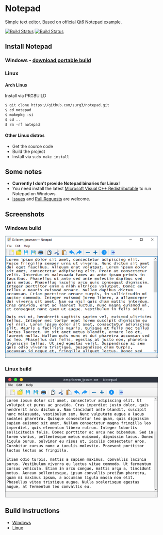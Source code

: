 # Notepad

Simple text editor. Based on [official Qt6 Notepad example](https://code.qt.io/cgit/qt/qtbase.git/tree/examples/widgets/tutorials/notepad?h=6.3).

[![Build Status](https://github.com/zurg3/notepad/workflows/Windows/badge.svg?branch=master&event=push)](https://github.com/zurg3/notepad/actions)
[![Build Status](https://github.com/zurg3/notepad/workflows/Linux/badge.svg?branch=master&event=push)](https://github.com/zurg3/notepad/actions)

## Install Notepad
### Windows - [download portable build](https://github.com/zurg3/notepad/releases/latest)

### Linux
#### Arch Linux
Install via PKGBUILD
```
$ git clone https://github.com/zurg3/notepad.git
$ cd notepad
$ makepkg -si
$ cd ..
$ rm -rf notepad
```

#### Other Linux distros
- Get the source code
- Build the project
- Install via `sudo make install`

## Some notes
- **Currently I don't provide Notepad binaries for Linux!**
- You need install the latest [Microsoft Visual C++ Redistributable](https://support.microsoft.com/help/2977003) to run Notepad on Windows.
- [Issues](https://github.com/zurg3/notepad/issues) and [Pull Requests](https://github.com/zurg3/notepad/pulls) are welcome.

## Screenshots
### Windows build
![Screenshot of Windows build](https://raw.githubusercontent.com/zurg3/notepad/master/docs/img/screenshot_windows.png)

### Linux build
![Screenshot of Linux build](https://raw.githubusercontent.com/zurg3/notepad/master/docs/img/screenshot_linux.png)

## Build instructions
- [Windows](https://github.com/zurg3/notepad/blob/master/docs/build-win.md)
- [Linux](https://github.com/zurg3/notepad/blob/master/docs/build-linux.md)
